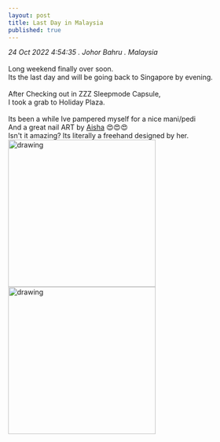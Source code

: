 ```yaml
---
layout: post
title: Last Day in Malaysia
published: true
---
```

_24 Oct 2022 4:54:35 .  Johor Bahru . Malaysia_
<br>
<br>
Long weekend finally over soon.
<br>
Its the last day and will be going back to Singapore by evening.
<br>
<br>
After Checking out in ZZZ Sleepmode Capsule,
<br>
I took a grab to Holiday Plaza.
<br>
<br>
Its been a while Ive pampered myself for a nice mani/pedi
<br>
And a great nail ART by [Aisha](https://www.facebook.com/profile.php?id=100063505302557) 😍😍😍
<br>
Isn't it amazing? Its literally a freehand designed by her.
<br>
<img src="https://drive.google.com/uc?export=view&id=1u1X3ZWZjvNdqjqTo9GeCObXzH-uAvYAr" alt="drawing" width="300"/> <img src="https://drive.google.com/uc?export=view&id=1y6CGo3OjC5v7r_tIoUKmgBaSwQEBAICM" alt="drawing" width="300"/>
<br>



